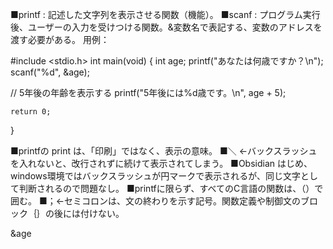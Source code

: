 ■printf : 記述した文字列を表示させる関数（機能）。
■scanf : プログラム実行後、ユーザーの入力を受けつける関数。&変数名で表記する、変数のアドレスを渡す必要がある。
用例：

\#include <stdio.h>
int main(void)
{
	int age;
	printf("あなたは何歳ですか？\n");
	scanf("%d", &age);

// 5年後の年齢を表示する
	printf("5年後には%d歳です。\n", age + 5);

	return 0;
	
}

■printfの print は、「印刷」ではなく、表示の意味。
■＼ ←バックスラッシュを入れないと、改行されずに続けて表示されてしまう。
■Obsidian はじめ、windows環境ではバックスラッシュが円マークで表示されるが、同じ文字として判断されるので問題なし。
■printfに限らず、すべてのC言語の関数は、（）で囲む。
■；←セミコロンは、文の終わりを示す記号。関数定義や制御文のブロック｛｝の後には付けない。

&age






